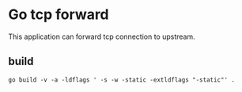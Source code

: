 # Go tcp forward

This application can forward tcp connection to upstream.
## build

```
go build -v -a -ldflags ' -s -w -static -extldflags "-static"' .
```
